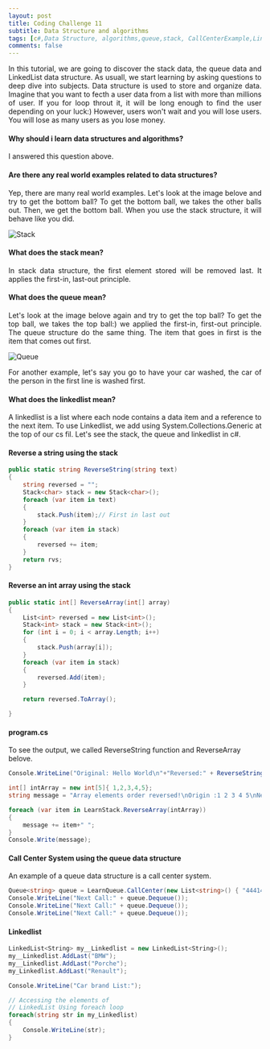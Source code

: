 ```yaml
---
layout: post
title: Coding Challenge 11
subtitle: Data Structure and algorithms
tags: [c#,Data Structure, algorithms,queue,stack, CallCenterExample,LinkedList]
comments: false
---
```


<p style='text-align: justify;'>
In this tutorial, we are going to discover the stack data, the queue data and LinkedList data structure. As usuall, we start learning by asking questions to deep dive into subjects. Data structure is used to store and organize data. Imagine that you want to fecth a user data from a list with more than millions of user. If you for loop throut it, it will be long enough to find the user depending on your luck:) However, users won't wait  and you will lose users. You will lose as many users as you lose money.   </p>

#### Why should i learn data structures and algorithms?
I answered this question above.

#### Are there any real world examples related to data structures?
<p style='text-align: justify;'>Yep, there are many real world examples. Let's look at the image belove and try to get the bottom ball? To get the bottom ball, we takes the other balls out. Then, we get the bottom ball. When you use the stack structure, it will behave like you did.  </p>
<img src="https://github.com/baristutakli/baristutakli.github.io/blob/master/assets/img/stack.jpg" alt="Stack">

#### What does the stack mean?
<p style='text-align: justify;'>
In stack data structure, the first element stored will be removed last. It applies the first-in, last-out principle.</p>

#### What does the  queue mean?
<p style='text-align: justify;'>
Let's look at the image belove again and try to get the top ball? To get the top ball, we takes the top ball:) we applied the first-in, first-out principle. The queue structure do the same thing. The item that goes in first is the item that comes out first.</p>
<img src="https://github.com/baristutakli/baristutakli.github.io/blob/master/assets/img/stack.jpg" alt="Queue">
<p style='text-align: justify;'>
For another example, let's say you go to have your car washed, the car of the person in the first line is washed first. </p>

#### What does the linkedlist mean?
<p style='text-align: justify;'>
A linkedlist is a list where each node contains a data item and a reference to the next item. To use Linkedlist, we add using System.Collections.Generic at the top of our cs fil. Let's see the stack, the queue and linkedlist in c#.</p>

#### Reverse a string using the stack
```c#
public static string ReverseString(string text)
{
    string reversed = "";
    Stack<char> stack = new Stack<char>();
    foreach (var item in text)
    {
        stack.Push(item);// First in last out
    }
    foreach (var item in stack)
    {
        reversed += item;
    }
    return rvs;
}
```
#### Reverse an int array using the stack
```c#
public static int[] ReverseArray(int[] array)
{
    List<int> reversed = new List<int>();
    Stack<int> stack = new Stack<int>();
    for (int i = 0; i < array.Length; i++)
    {
        stack.Push(array[i]);
    }
    foreach (var item in stack)
    {
        reversed.Add(item);
    }

    return reversed.ToArray();

}
```


#### program.cs 
To see the output, we called ReverseString function and ReverseArray belove.
```c#
Console.WriteLine("Original: Hello World\n"+"Reversed:" + ReverseString("Hello World"))

int[] intArray = new int[5]{ 1,2,3,4,5};
string message = "Array elements order reversed!\nOrigin :1 2 3 4 5\nNew :";

foreach (var item in LearnStack.ReverseArray(intArray))
{
    message += item+" ";
}
Console.Write(message);
```

#### Call Center System using the queue data structure
An example of a queue data structure is a call center system.
```c#
Queue<string> queue = LearnQueue.CallCenter(new List<string>() { "4441444", "5554555", "053454565" });
Console.WriteLine("Next Call:" + queue.Dequeue());
Console.WriteLine("Next Call:" + queue.Dequeue());
Console.WriteLine("Next Call:" + queue.Dequeue());
```

#### Linkedlist 

```c#
LinkedList<String> my__Linkedlist = new LinkedList<String>();
my__Linkedlist.AddLast("BMW");
my__Linkedlist.AddLast("Porche");
my_Linkedlist.AddLast("Renault");

Console.WriteLine("Car brand List:");

// Accessing the elements of 
// LinkedList Using foreach loop
foreach(string str in my_Linkedlist)
{
    Console.WriteLine(str);
}
```
